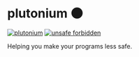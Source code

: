 plutonium 🌑
============

[![plutonium](https://docs.rs/plutonium/badge.svg)](https://docs.rs/plutonium/)
[![unsafe forbidden](https://img.shields.io/badge/unsafe-forbidden-success.svg)](https://github.com/rust-secure-code/safety-dance/)

Helping you make your programs less safe. 
